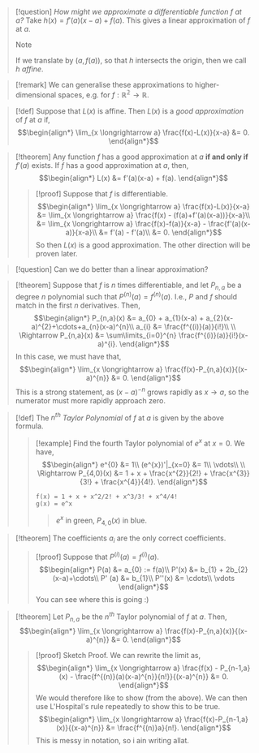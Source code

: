 >[!question]
>*How might we approximate a differentiable function $f$ at $a$?*
>Take $h(x) = f'(a)(x-a) + f(a)$. This gives a linear approximation of $f$ at $a$.
>>[!note]
>>If we translate by $(a,f(a))$, so that $h$ intersects the origin, then we call $h$ *affine*.

>[!remark]
>We can generalise these approximations to higher-dimensional spaces, e.g. for $f : \mathbb{R^{2}} \longrightarrow \mathbb{R}$.

>[!def]
>Suppose that $L(x)$ is affine. Then $L(x)$ is a *good approximation* of $f$ at $a$ if,
>$$\begin{align*}
>\lim_{x \longrightarrow a} \frac{f(x)-L(x)}{x-a} &= 0.
>\end{align*}$$

>[!theorem]
>Any function $f$ has a good approximation at $a$ **if and only if** $f'(a)$ exists.
>If $f$ has a good approximation at $a$, then,
>$$\begin{align*}
>L(x) &= f'(a)(x-a) + f(a).
>\end{align*}$$
>
>>[!proof]
>>Suppose that $f$ is differentiable.
>>$$\begin{align*}
>>\lim_{x \longrightarrow a} \frac{f(x)-L(x)}{x-a} &= \lim_{x \longrightarrow a} \frac{f(x) - (f(a)+f'(a)(x-a))}{x-a}\\
>>&= \lim_{x \longrightarrow a} \frac{f(x)-f(a)}{x-a} - \frac{f'(a)(x-a)}{x-a}\\
>>&= f'(a) - f'(a)\\
>>&= 0.
>>\end{align*}$$
>>So then $L(x)$ is a good approximation.
>>The other direction will be proven later.

>[!question]
>Can we do better than a linear approximation?

>[!theorem]
>Suppose that $f$ is $n$ times differentiable, and let $P_{n,a}$ be a degree $n$ polynomial such that $P^{(n)}(a) = f^{(n)}(a)$. I.e., $P$ and $f$ should match in the first $n$ derivatives.
>Then,
>$$\begin{align*}
>P_{n,a}(x) &= a_{0} + a_{1}(x-a) + a_{2}(x-a)^{2}+\cdots+a_{n}(x-a)^{n}\\
>a_{i} &= \frac{f^{(i)}(a)}{i!}\\
>\\
>\Rightarrow P_{n,a}(x) &= \sum\limits_{i=0}^{n} \frac{f^{(i)}(a)}{i!}(x-a)^{i}.
>\end{align*}$$
>In this case, we must have that,
>$$\begin{align*}
> \lim_{x \longrightarrow a} \frac{f(x)-P_{n,a}(x)}{(x-a)^{n}} &= 0.
>\end{align*}$$
>This is a strong statement, as $(x-a)^{-n}$ grows rapidly as $x \longrightarrow a$, so the numerator must more rapidly approach zero.

>[!def]
>The *$n^{th}$ Taylor Polynomial* of $f$ at $a$ is given by the above formula.
>
>>[!example]
>>Find the fourth Taylor polynomial of $e^{x}$ at $x=0$.
>>We have,
>>$$\begin{align*}
>>e^{0} &= 1\\
>>(e^{x})'|_{x=0} &= 1\\
>>\vdots\\
>>\\
>>\Rightarrow P_{4,0}(x) &= 1 + x + \frac{x^{2}}{2!} + \frac{x^{3}}{3!} + \frac{x^{4}}{4!}.
>>\end{align*}$$
>>```desmos-graph
>>f(x) = 1 + x + x^2/2! + x^3/3! + x^4/4!
>>g(x) = e^x
>>```
>>>$e^{x}$ in green, $P_{4,0}(x)$ in blue.

>[!theorem]
>The coefficients $a_{i}$ are the only correct coefficients.
>
>>[!proof]
>>Suppose that $P^{(i)}(a) = f^{(i)}(a)$.
>>$$\begin{align*}
>>P(a) &= a_{0} := f(a)\\
>>P'(x) &= b_{1} + 2b_{2}(x-a)+\cdots\\
>>P' (a) &= b_{1}\\
>>P''(x) &= \cdots\\
>>\vdots
>>\end{align*}$$
>>You can see where this is going :)

>[!theorem]
>Let $P_{n,a}$ be the $n^{th}$ Taylor polynomial of $f$ at $a$. Then,
>$$\begin{align*}
> \lim_{x \longrightarrow a} \frac{f(x)-P_{n,a}(x)}{(x-a)^{n}} &= 0.
>\end{align*}$$
>
>>[!proof] Sketch Proof.
>>We can rewrite the limit as,
>>$$\begin{align*}
>> \lim_{x \longrightarrow a} \frac{f(x) - P_{n-1,a}(x) - \frac{f^{(n)}(a)(x-a)^{n}}{n!}}{(x-a)^{n}} &= 0.
>>\end{align*}$$
>>We would therefore like to show (from the above). We can then use L'Hospital's rule repeatedly to show this to be true.
>>$$\begin{align*}
>> \lim_{x \longrightarrow a} \frac{f(x)-P_{n-1,a}(x)}{(x-a)^{n}} &= \frac{f^{(n)}a}{n!}.
>>\end{align*}$$
>>This is messy in notation, so i ain writing allat.
>>

